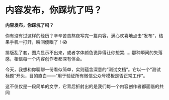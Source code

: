 # **内容发布，你踩坑了吗？**

**内容发布，你踩坑了吗？**

你有没有过这样的经历？辛辛苦苦熬夜写完一篇内容，满心欢喜地点击“发布”，结果手机一打开，瞬间傻眼了！😱

排版乱了套，图片显示不出来，或者字体颜色诡异得让你想哭……那种瞬间的失落感，相信每一个内容创作者都深有体会。

今天，我想和你聊聊一份看似简单，实则蕴含深意的“测试文档”。它以一个“测试标题”开头，目的直白——“用于验证所有微信公众号模板是否正常工作”。

这不仅仅是一段简单的文字，它背后折射出的是我们每一个内容创作者都面临的共同